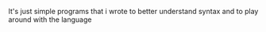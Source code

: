 It's just simple programs that i wrote to better understand syntax and to play around with the language
